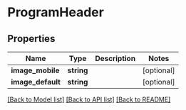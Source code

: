# ProgramHeader

## Properties
Name | Type | Description | Notes
------------ | ------------- | ------------- | -------------
**image_mobile** | **string** |  | [optional] 
**image_default** | **string** |  | [optional] 

[[Back to Model list]](../README.md#documentation-for-models) [[Back to API list]](../README.md#documentation-for-api-endpoints) [[Back to README]](../README.md)


